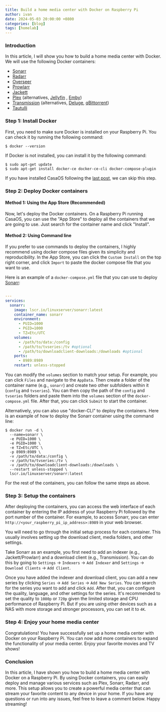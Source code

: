 ```yaml
---
title: Build a home media center with Docker on Raspberry Pi
author: ivan
date: 2024-05-03 20:00:00 +0800
categories: [blog]
tags: [homelab]
---
```

  
### Introduction

In this article, I will show you how to build a home media center with Docker. We will use the following Docker containers:

  - [Sonarr](https://docs.linuxserver.io/images/docker-sonarr/)
  - [Radarr](https://docs.linuxserver.io/images/docker-radarr/)
  - [Overseer](https://docs.linuxserver.io/images/docker-overseerr/)
  - [Prowlarr](https://docs.linuxserver.io/images/docker-prowlarr/)
  - [Jackett](https://docs.linuxserver.io/images/docker-jackett/)
  - [Plex](https://docs.linuxserver.io/images/docker-plex/) (alternatives,  [Jellyfin](https://docs.linuxserver.io/images/docker-jellyfin/) , [Emby](https://docs.linuxserver.io/images/docker-emby/))
  - [Transmission](https://docs.linuxserver.io/images/docker-transmission/) (alternatives, [Deluge](https://docs.linuxserver.io/images/docker-deluge/), [qBittorrent](https://docs.linuxserver.io/images/docker-qbittorrent/))
  - [Tautulli](https://docs.linuxserver.io/images/docker-tautulli/)
  
### Step 1: Install Docker

First, you need to make sure Docker is installed on your Raspberry Pi. You can check it by running the following command:
```console
$ docker --version
```
If Docker is not installed, you can install it by the following command:
```console
$ sudo apt-get update
$ sudo apt-get install docker-ce docker-ce-cli docker-compose-plugin
```
If you have installed CasaOS following the [last post](https://ivangong24.github.io/posts/raspberrypi-homeserver/), we can skip this step.

### Step 2: Deploy Docker containers

#### Method 1: Using the App Store (Recommended)
Now, let's deploy the Docker containers. On a Raspberry Pi running CasaOS, you can use the "App Store" to deploy all the containers that we are going to use. Just search for the container name and click "Install".

#### Method 2: Using Command line
If you prefer to use commands to deploy the containers, I highly recommend using docker compose files given its simplicity and reproducibility. In the App Store, you can click the `Custom Install` on the top right corner, and click `Import` to paste the docker compose file that you want to use.

Here is an example of a `docker-compose.yml` file that you can use to deploy [Sonarr](https://docs.linuxserver.io/images/docker-sonarr/#media-folders):

```yaml

---
services:
  sonarr:
    image: lscr.io/linuxserver/sonarr:latest
    container_name: sonarr
    environment:
      - PUID=1000
      - PGID=1000
      - TZ=Etc/UTC
    volumes:
      - /path/to/data:/config
      - /path/to/tvseries:/tv #optional
      - /path/to/downloadclient-downloads:/downloads #optional
    ports:
      - 8989:8989
    restart: unless-stopped
```

You can modify the `volumes` section to match your setup. For example, you can click `Files` and navigate to the `AppData`. Then create a folder of the container name (e.g., `sonarr`) and create two other subfolders within it (`config` and `tvseries`). You can then copy the path of the `config` and `tvseries` folders and paste them into the `volumes` section of the `docker-compose.yml` file. After that, you can click `Submit` to start the container.

Alternatively, you can also use "docker-CLI" to deploy the containers. Here is an example of how to deploy the Sonarr container using the command line:

```console
$ docker run -d \
  --name=sonarr \
  -e PUID=1000 \
  -e PGID=1000 \
  -e TZ=Etc/UTC \
  -p 8989:8989 \
  -v /path/to/data:/config \
  -v /path/to/tvseries:/tv \
  -v /path/to/downloadclient-downloads:/downloads \
  --restart unless-stopped \
  lscr.io/linuxserver/sonarr:latest
```

For the rest of the containers, you can follow the same steps as above.

### Step 3: Setup the containers

After deploying the containers, you can access the web interface of each container by entering the IP address of your Raspberry Pi followed by the port number of the container. For example, to access Sonarr, you can enter `http://<your_raspberry_pi_ip_address>:8989` in your web browser.

You will need to go through the initial setup process for each container. This usually involves setting up the download client, media folders, and other settings.

Take Sonarr as an example, you first need to add an indexer (e.g., Jackett/Prowlarr) and a download client (e.g., Transmission). You can do this by going to `Settings` -> `Indexers` -> `Add Indexer` and `Settings` -> `Download Clients` -> `Add Client`.

Once you have added the indexer and download client, you can add a new series by clicking `Series` -> `Add Series` -> `Add New Series`. You can search for the series you want to add and click `Add`. After that, you can configure the quality, language, and other settings for the series. It's recommended to set the quality to `1080p` or `720p` given the limited storage and CPU performance of Raspberry Pi. But if you are using other devices such as a NAS with more storage and stronger processors, you can set it to `4K`.

### Step 4: Enjoy your home media center

Congratulations! You have successfully set up a home media center with Docker on your Raspberry Pi. You can now add more containers to expand the functionality of your media center. Enjoy your favorite movies and TV shows!

### Conclusion

In this article, I have shown you how to build a home media center with Docker on a Raspberry Pi. By using Docker containers, you can easily deploy and manage various services such as Plex, Sonarr, Radarr, and more. This setup allows you to create a powerful media center that can stream your favorite content to any device in your home. If you have any questions or run into any issues, feel free to leave a comment below. Happy streaming!










  